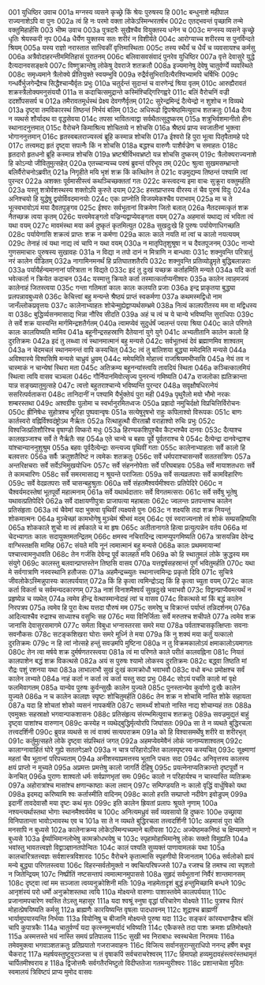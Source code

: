 001  	युधिष्ठिर उवाच
001a	मग्नस्य व्यसने कृच्छ्रे किं श्रेयः पुरुषस्य हि
001c	बन्धुनाशे महीपाल राज्यनाशेऽपि वा पुनः
002a	त्वं हि नः परमो वक्ता लोकेऽस्मिन्भरतर्षभ
002c	एतद्भवन्तं पृच्छामि तन्मे वक्तुमिहार्हसि
003  	भीष्म उवाच
003a	पुत्रदारैः सुखैश्चैव वियुक्तस्य धनेन च
003c	मग्नस्य व्यसने कृच्छ्रे धृतिः श्रेयस्करी नृप
004a	धैर्येण युक्तस्य सतः शरीरं न विशीर्यते
004c	आरोग्याच्च शरीरस्य स पुनर्विन्दते श्रियम्
005a	यस्य राज्ञो नरास्तात सात्त्विकीं वृत्तिमास्थिताः
005c	तस्य स्थैर्यं च धैर्यं च व्यवसायश्च कर्मसु
006a	अत्रैवोदाहरन्तीममितिहासं पुरातनम्
006c	बलिवासवसंवादं पुनरेव युधिष्ठिर
007a	वृत्ते देवासुरे युद्धे दैत्यदानवसङ्क्षये
007c	विष्णुक्रान्तेषु लोकेषु देवराजे शतक्रतौ
008a	इज्यमानेषु देवेषु चातुर्वर्ण्ये व्यवस्थिते
008c	समृध्यमाने त्रैलोक्ये प्रीतियुक्ते स्वयम्भुवि
009a	रुद्रैर्वसुभिरादित्यैरश्विभ्यामपि चर्षिभिः
009c	गन्धर्वैर्भुजगेन्द्रैश्च सिद्धैश्चान्यैर्वृतः प्रभुः
010a	चतुर्दन्तं सुदान्तं च वारणेन्द्रं श्रिया वृतम्
010c	आरुह्यैरावतं शक्रस्त्रैलोक्यमनुसंययौ
011a	स कदाचित्समुद्रान्ते कस्मिंश्चिद्गिरिगह्वरे
011c	बलिं वैरोचनिं वज्री ददर्शोपससर्प च
012a	तमैरावतमूर्धस्थं प्रेक्ष्य देवगणैर्वृतम्
012c	सुरेन्द्रमिन्द्रं दैत्येन्द्रो न शुशोच न विव्यथे
013a	दृष्ट्वा तमविकारस्थं तिष्ठन्तं निर्भयं बलिम्
013c	अधिरूढो द्विपश्रेष्ठमित्युवाच शतक्रतुः
014a	दैत्य न व्यथसे शौर्यादथ वा वृद्धसेवया
014c	तपसा भावितत्वाद्वा सर्वथैतत्सुदुष्करम्
015a	शत्रुभिर्वशमानीतो हीनः स्थानादनुत्तमात्
015c	वैरोचने किमाश्रित्य शोचितव्ये न शोचसि
016a	श्रैष्ठ्यं प्राप्य स्वजातीनां भुक्त्वा भोगाननुत्तमान्
016c	हृतस्वबलराज्यस्त्वं ब्रूहि कस्मान्न शोचसि
017a	ईश्वरो हि पुरा भूत्वा पितृपैतामहे पदे
017c	तत्त्वमद्य हृतं दृष्ट्वा सपत्नैः किं न शोचसि
018a	बद्धश्च वारुणैः पाशैर्वज्रेण च समाहतः
018c	हृतदारो हृतधनो ब्रूहि कस्मान्न शोचसि
019a	भ्रष्टश्रीर्विभवभ्रष्टो यन्न शोचसि दुष्करम्
019c	त्रैलोक्यराज्यनाशे हि कोऽन्यो जीवितुमुत्सहेत्
020a	एतच्चान्यच्च परुषं ब्रुवन्तं परिभूय तम्
020c	श्रुत्वा सुखमसम्भ्रान्तो बलिर्वैरोचनोऽब्रवीत्
021a	निगृहीते मयि भृशं शक्र किं कत्थितेन ते
021c	वज्रमुद्यम्य तिष्ठन्तं पश्यामि त्वां पुरन्दर
022a	अशक्तः पूर्वमासीस्त्वं कथञ्चिच्छक्ततां गतः
022c	कस्त्वदन्य इमा वाचः सुक्रूरा वक्तुमर्हति
023a	यस्तु शत्रोर्वशस्थस्य शक्तोऽपि कुरुते दयाम्
023c	हस्तप्राप्तस्य वीरस्य तं चैव पुरुषं विदुः
024a	अनिश्चयो हि युद्धेषु द्वयोर्विवदमानयोः
024c	एकः प्राप्नोति विजयमेकश्चैव पराभवम्
025a	मा च ते भूत्स्वभावोऽयं मया दैवतपुङ्गव
025c	ईश्वरः सर्वभूतानां विक्रमेण जितो बलात्
026a	नैतदस्मत्कृतं शक्र नैतच्छक्र त्वया कृतम्
026c	यत्त्वमेवङ्गतो वज्रिन्यद्वाप्येवङ्गता वयम्
027a	अहमासं यथाद्य त्वं भविता त्वं यथा वयम्
027c	मावमंस्था मया कर्म दुष्कृतं कृतमित्युत
028a	सुखदुःखे हि पुरुषः पर्यायेणाधिगच्छति
028c	पर्यायेणासि शक्रत्वं प्राप्तः शक्र न कर्मणा
029a	कालः काले नयति मां त्वां च कालो नयत्ययम्
029c	तेनाहं त्वं यथा नाद्य त्वं चापि न यथा वयम्
030a	न मातृपितृशुश्रूषा न च दैवतपूजनम्
030c	नान्यो गुणसमाचारः पुरुषस्य सुखावहः
031a	न विद्या न तपो दानं न मित्राणि न बान्धवाः
031c	शक्नुवन्ति परित्रातुं नरं कालेन पीडितम्
032a	नागामिनमनर्थं हि प्रतिघातशतैरपि
032c	शक्नुवन्ति प्रतिव्योढुमृते बुद्धिबलान्नराः
033a	पर्यायैर्हन्यमानानां परित्राता न विद्यते
033c	इदं तु दुःखं यच्छक्र कर्ताहमिति मन्यते
034a	यदि कर्ता भवेत्कर्ता न क्रियेत कदाचन
034c	यस्मात्तु क्रियते कर्ता तस्मात्कर्ताप्यनीश्वरः
035a	कालेन त्वाहमजयं कालेनाहं जितस्त्वया
035c	गन्ता गतिमतां कालः कालः कलयति प्रजाः
036a	इन्द्र प्राकृतया बुद्ध्या प्रलपन्नावबुध्यसे
036c	केचित्त्वां बहु मन्यन्ते श्रैष्ठ्यं प्राप्तं स्वकर्मणा
037a	कथमस्मद्विधो नाम जानँल्लोकप्रवृत्तयः
037c	कालेनाभ्याहतः शोचेन्मुह्येद्वाप्यर्थसम्भ्रमे
038a	नित्यं कालपरीतस्य मम वा मद्विधस्य वा
038c	बुद्धिर्व्यसनमासाद्य भिन्ना नौरिव सीदति
039a	अहं च त्वं च ये चान्ये भविष्यन्ति सुराधिपाः
039c	ते सर्वे शक्र यास्यन्ति मार्गमिन्द्रशतैर्गतम्
040a	त्वामप्येवं सुदुर्धर्षं ज्वलन्तं परया श्रिया
040c	काले परिणते कालः कालयिष्यति मामिव
041a	बहूनीन्द्रसहस्राणि दैतेयानां युगे युगे
041c	अभ्यतीतानि कालेन कालो हि दुरतिक्रमः
042a	इदं तु लब्ध्वा त्वं स्थानमात्मानं बहु मन्यसे
042c	सर्वभूतभवं देवं ब्रह्माणमिव शाश्वतम्
043a	न चेदमचलं स्थानमनन्तं वापि कस्यचित्
043c	त्वं तु बालिशया बुद्ध्या ममेदमिति मन्यसे
044a	अविश्वास्ये विश्वसिषि मन्यसे चाध्रुवं ध्रुवम्
044c	ममेयमिति मोहात्त्वं राजश्रियमभीप्ससि
045a	नेयं तव न चास्माकं न चान्येषां स्थिरा मता
045c	अतिक्रम्य बहूनन्यांस्त्वयि तावदियं स्थिता
046a	कञ्चित्कालमियं स्थित्वा त्वयि वासव चञ्चला
046c	गौर्निपानमिवोत्सृज्य पुनरन्यं गमिष्यति
047a	राजलोका ह्यतिक्रान्ता यान्न सङ्ख्यातुमुत्सहे
047c	त्वत्तो बहुतराश्चान्ये भविष्यन्ति पुरन्दर
048a	सवृक्षौषधिरत्नेयं ससरित्पर्वताकरा
048c	तानिदानीं न पश्यामि यैर्भुक्तेयं पुरा मही
049a	पृथुरैलो मयो भौमो नरकः शम्बरस्तथा
049c	अश्वग्रीवः पुलोमा च स्वर्भानुरमितध्वजः
050a	प्रह्रादो नमुचिर्दक्षो विप्रचित्तिर्विरोचनः
050c	ह्रीनिषेधः सुहोत्रश्च भूरिहा पुष्पवान्वृषः
051a	सत्येषुरृषभो राहुः कपिलाश्वो विरूपकः
051c	बाणः कार्तस्वरो वह्निर्विश्वदंष्ट्रोऽथ नैर्ऋतः
052a	रित्थाहुत्थौ वीरताम्रौ वराहाश्वो रुचिः प्रभुः
052c	विश्वजित्प्रतिशौरिश्च वृषाण्डो विष्करो मधुः
053a	हिरण्यकशिपुश्चैव कैटभश्चैव दानवः
053c	दैत्याश्च कालखञ्जाश्च सर्वे ते नैर्ऋतैः सह
054a	एते चान्ये च बहवः पूर्वे पूर्वतराश्च ये
054c	दैत्येन्द्रा दानवेन्द्राश्च यांश्चान्याननुशुश्रुम
055a	बहवः पूर्वदैत्येन्द्राः सन्त्यज्य पृथिवीं गताः
055c	कालेनाभ्याहताः सर्वे कालो हि बलवत्तरः
056a	सर्वैः क्रतुशतैरिष्टं न त्वमेकः शतक्रतुः
056c	सर्वे धर्मपराश्चासन्सर्वे सततसत्रिणः
057a	अन्तरिक्षचराः सर्वे सर्वेऽभिमुखयोधिनः
057c	सर्वे संहननोपेताः सर्वे परिघबाहवः
058a	सर्वे मायाशतधराः सर्वे ते कामचारिणः
058c	सर्वे समरमासाद्य न श्रूयन्ते पराजिताः
059a	सर्वे सत्यव्रतपराः सर्वे कामविहारिणः
059c	सर्वे वेदव्रतपराः सर्वे चासन्बहुश्रुताः
060a	सर्वे संहतमैश्वर्यमीश्वराः प्रतिपेदिरे
060c	न चैश्वर्यमदस्तेषां भूतपूर्वो महात्मनाम्
061a	सर्वे यथार्थदातारः सर्वे विगतमत्सराः
061c	सर्वे सर्वेषु भूतेषु यथावत्प्रतिपेदिरे
062a	सर्वे दाक्षायणीपुत्राः प्राजापत्या महाबलाः
062c	ज्वलन्तः प्रतपन्तश्च कालेन प्रतिसंहृताः
063a	त्वं चैवेमां यदा भुक्त्वा पृथिवीं त्यक्ष्यसे पुनः
063c	न शक्ष्यसि तदा शक्र नियन्तुं शोकमात्मनः
064a	मुञ्चेच्छां कामभोगेषु मुञ्चेमं श्रीभवं मदम्
064c	एवं स्वराज्यनाशे त्वं शोकं सम्प्रसहिष्यसि
065a	शोककाले शुचो मा त्वं हर्षकाले च मा हृषः
065c	अतीतानागते हित्वा प्रत्युत्पन्नेन वर्तय
066a	मां चेदभ्यागतः कालः सदायुक्तमतन्द्रितम्
066c	क्षमस्व नचिरादिन्द्र त्वामप्युपगमिष्यति
067a	त्रासयन्निव देवेन्द्र वाग्भिस्तक्षसि मामिह
067c	संयते मयि नूनं त्वमात्मानं बहु मन्यसे
068a	कालः प्रथममायान्मां पश्चात्त्वामनुधावति
068c	तेन गर्जसि देवेन्द्र पूर्वं कालहते मयि
069a	को हि स्थातुमलं लोके क्रुद्धस्य मम संयुगे
069c	कालस्तु बलवान्प्राप्तस्तेन तिष्ठसि वासव
070a	यत्तद्वर्षसहस्रान्तं पूर्णं भवितुमर्हति
070c	यथा मे सर्वगात्राणि नस्वस्थानि हतौजसः
071a	अहमैन्द्रच्च्युतः स्थानात्त्वमिन्द्रः प्रकृतो दिवि
071c	सुचित्रे जीवलोकेऽस्मिन्नुपास्यः कालपर्ययात्
072a	किं हि कृत्वा त्वमिन्द्रोऽद्य किं हि कृत्वा च्युता वयम्
072c	कालः कर्ता विकर्ता च सर्वमन्यदकारणम्
073a	नाशं विनाशमैश्वर्यं सुखदुःखे भवाभवौ
073c	विद्वान्प्राप्यैवमत्यर्थं न प्रहृष्येन्न च व्यथेत्
074a	त्वमेव हीन्द्र वेत्थास्मान्वेदाहं त्वां च वासव
074c	विकत्थसे मां किं बद्धं कालेन निरपत्रप
075a	त्वमेव हि पुरा वेत्थ यत्तदा पौरुषं मम
075c	समरेषु च विक्रान्तं पर्याप्तं तन्निदर्शनम्
076a	आदित्याश्चैव रुद्राश्च साध्याश्च वसुभिः सह
076c	मया विनिर्जिताः सर्वे मरुतश्च शचीपते
077a	त्वमेव शक्र जानासि देवासुरसमागमे
077c	समेता विबुधा भग्नास्तरसा समरे मया
078a	पर्वताश्चासकृत्क्षिप्ताः सवनाः सवनौकसः
078c	सटङ्कशिखरा घोराः समरे मूर्ध्नि ते मया
079a	किं नु शक्यं मया कर्तुं यत्कालो दुरतिक्रमः
079c	न हि त्वां नोत्सहे हन्तुं सवज्रमपि मुष्टिना
080a	न तु विक्रमकालोऽयं क्षमाकालोऽयमागतः
080c	तेन त्वा मर्षये शक्र दुर्मर्षणतरस्त्वया
081a	त्वं मा परिणते काले परीतं कालवह्निना
081c	नियतं कालपाशेन बद्धं शक्र विकत्थसे
082a	अयं स पुरुषः श्यामो लोकस्य दुरतिक्रमः
082c	बद्ध्वा तिष्ठति मां रौद्रः पशुं रशनया यथा
083a	लाभालाभौ सुखं दुःखं कामक्रोधौ भवाभवौ
083c	वधो बन्धः प्रमोक्षश्च सर्वं कालेन लभ्यते
084a	नाहं कर्ता न कर्ता त्वं कर्ता यस्तु सदा प्रभुः
084c	सोऽयं पचति कालो मां वृक्षे फलमिवागतम्
085a	यान्येव पुरुषः कुर्वन्सुखैः कालेन युज्यते
085c	पुनस्तान्येव कुर्वाणो दुःखैः कालेन युज्यते
086a	न च कालेन कालज्ञः स्पृष्टः शोचितुमर्हति
086c	तेन शक्र न शोचामि नास्ति शोके सहायता
087a	यदा हि शोचतां शोको व्यसनं नापकर्षति
087c	सामर्थ्यं शोचतो नास्ति नाद्य शोचाम्यहं ततः
088a	एवमुक्तः सहस्राक्षो भगवान्पाकशासनः
088c	प्रतिसंहृत्य संरम्भमित्युवाच शतक्रतुः
089a	सवज्रमुद्यतं बाहुं दृष्ट्वा पाशांश्च वारुणान्
089c	कस्येह न व्यथेद्बुद्धिर्मृत्योरपि जिघांसतः
090a	सा ते न व्यथते बुद्धिरचला तत्त्वदर्शिनी
090c	ब्रुवन्न व्यथसे स त्वं वाक्यं सत्यपराक्रम
091a	को हि विश्वासमर्थेषु शरीरे वा शरीरभृत्
091c	कर्तुमुत्सहते लोके दृष्ट्वा संप्रस्थितं जगत्
092a	अहमप्येवमेवैनं लोकं जानाम्यशाश्वतम्
092c	कालाग्नावाहितं घोरे गुह्ये सततगेऽक्षरे
093a	न चात्र परिहारोऽस्ति कालस्पृष्टस्य कस्यचित्
093c	सूक्ष्माणां महतां चैव भूतानां परिपच्यताम्
094a	अनीशस्याप्रमत्तस्य भूतानि पचतः सदा
094c	अनिवृत्तस्य कालस्य क्षयं प्राप्तो न मुच्यते
095a	अप्रमत्तः प्रमत्तेषु कालो जागर्ति देहिषु
095c	प्रयत्नेनाप्यतिक्रान्तो दृष्टपूर्वो न केनचित्
096a	पुराणः शाश्वतो धर्मः सर्वप्राणभृतां समः
096c	कालो न परिहार्यश्च न चास्यास्ति व्यतिक्रमः
097a	अहोरात्रांश्च मासांश्च क्षणान्काष्ठाः कला लवान्
097c	सम्पिण्डयति नः कालो वृद्धिं वार्धुषिको यथा
098a	इदमद्य करिष्यामि श्वः कर्तास्मीति वादिनम्
098c	कालो हरति सम्प्राप्तो नदीवेग इवोडुपम्
099a	इदानीं तावदेवासौ मया दृष्टः कथं मृतः
099c	इति कालेन ह्रियतां प्रलापः श्रूयते नृणाम्
100a	नश्यन्त्यर्थास्तथा भोगाः स्थानमैश्वर्यमेव च
100c	अनित्यमध्रुवं सर्वं व्यवसायो हि दुष्करः
100e	उच्छ्राया विनिपातान्ता भावोऽभावस्थ एव च
101a	सा ते न व्यथते बुद्धिरचला तत्त्वदर्शिनी
101c	अहमासं पुरा चेति मनसापि न बुध्यसे
102a	कालेनाक्रम्य लोकेऽस्मिन्पच्यमाने बलीयसा
102c	अज्येष्ठमकनिष्ठं च क्षिप्यमाणो न बुध्यसे
103a	ईर्ष्याभिमानलोभेषु कामक्रोधभयेषु च
103c	स्पृहामोहाभिमानेषु लोकः सक्तो विमुह्यति
104a	भवांस्तु भावतत्त्वज्ञो विद्वाञ्ज्ञानतपोन्वितः
104c	कालं पश्यति सुव्यक्तं पाणावामलकं यथा
105a	कालचारित्रतत्त्वज्ञः सर्वशास्त्रविशारदः
105c	वैरोचने कृतात्मासि स्पृहणीयो विजानताम्
106a	सर्वलोको ह्ययं मन्ये बुद्ध्या परिगतस्त्वया
106c	विहरन्सर्वतोमुक्तो न क्वचित्परिषज्जसे
107a	रजश्च हि तमश्च त्वा स्पृशतो न जितेन्द्रियम्
107c	निष्प्रीतिं नष्टसन्तापं त्वमात्मानमुपाससे
108a	सुहृदं सर्वभूतानां निर्वैरं शान्तमानसम्
108c	दृष्ट्वा त्वां मम सञ्जाता त्वय्यनुक्रोशिनी मतिः
109a	नाहमेतादृशं बुद्धं हन्तुमिच्छामि बन्धने
109c	आनृशंस्यं परो धर्मो अनुक्रोशस्तथा त्वयि
110a	मोक्ष्यन्ते वारुणाः पाशास्तवेमे कालपर्ययात्
110c	प्रजानामपचारेण स्वस्ति तेऽस्तु महासुर
111a	यदा श्वश्रूं स्नुषा वृद्धां परिचारेण योक्ष्यते
111c	पुत्रश्च पितरं मोहात्प्रेषयिष्यति कर्मसु
112a	ब्राह्मणैः कारयिष्यन्ति वृषलाः पादधावनम्
112c	शूद्राश्च ब्राह्मणीं भार्यामुपयास्यन्ति निर्भयाः
113a	वियोनिषु च बीजानि मोक्ष्यन्ते पुरुषा यदा
113c	सङ्करं कांस्यभाण्डैश्च बलिं चापि कुपात्रकैः
114a	चातुर्वर्ण्यं यदा कृत्स्नमुन्मर्यादं भविष्यति
114c	एकैकस्ते तदा पाशः क्रमशः प्रतिमोक्ष्यते
115a	अस्मत्तस्ते भयं नास्ति समयं प्रतिपालय
115c	सुखी भव निराबाधः स्वस्थचेता निरामयः
116a	तमेवमुक्त्वा भगवाञ्शतक्रतुः प्रतिप्रयातो गजराजवाहनः
116c	विजित्य सर्वानसुरान्सुराधिपो ननन्द हर्षेण बभूव चैकराट्
117a	महर्षयस्तुष्टुवुरञ्जसा च तं वृषाकपिं सर्वचराचरेश्वरम्
117c	हिमापहो हव्यमुदावहंस्त्वरंस्तथामृतं चार्पितमीश्वराय ह
118a	द्विजोत्तमैः सर्वगतैरभिष्टुतो विदीप्ततेजा गतमन्युरीश्वरः
118c	प्रशान्तचेता मुदितः स्वमालयं त्रिविष्टपं प्राप्य मुमोद वासवः


